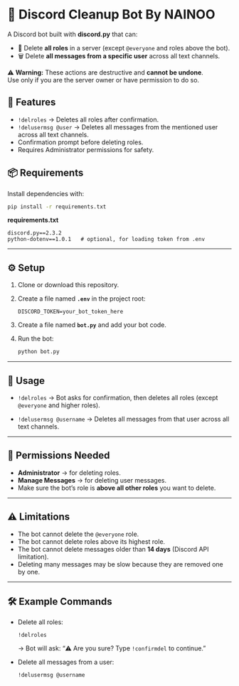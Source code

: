 # 🧹 Discord Cleanup Bot By NAINOO

A Discord bot built with **discord.py** that can:

- 🚮 Delete **all roles** in a server (except `@everyone` and roles above the bot).
- 🗑️ Delete **all messages from a specific user** across all text channels.

⚠️ **Warning:** These actions are destructive and **cannot be undone**.  
Use only if you are the server owner or have permission to do so.


## 📌 Features

- `!delroles` → Deletes all roles after confirmation.
- `!delusermsg @user` → Deletes all messages from the mentioned user across all text channels.
- Confirmation prompt before deleting roles.
- Requires Administrator permissions for safety.


## 📦 Requirements

Install dependencies with:

```bash
pip install -r requirements.txt
````

**requirements.txt**

```
discord.py==2.3.2
python-dotenv==1.0.1   # optional, for loading token from .env
```

---

## ⚙️ Setup

1. Clone or download this repository.

2. Create a file named **`.env`** in the project root:

   ```
   DISCORD_TOKEN=your_bot_token_here
   ```

3. Create a file named **`bot.py`** and add your bot code.

4. Run the bot:

   ```bash
   python bot.py
   ```

---

## 🚀 Usage

* `!delroles`
  → Bot asks for confirmation, then deletes all roles (except `@everyone` and higher roles).

* `!delusermsg @username`
  → Deletes all messages from that user across all text channels.

---

## 🔑 Permissions Needed

* **Administrator** → for deleting roles.
* **Manage Messages** → for deleting user messages.
* Make sure the bot’s role is **above all other roles** you want to delete.

---

## ⚠️ Limitations

* The bot cannot delete the `@everyone` role.
* The bot cannot delete roles above its highest role.
* The bot cannot delete messages older than **14 days** (Discord API limitation).
* Deleting many messages may be slow because they are removed one by one.

---

## 🛠️ Example Commands

* Delete all roles:

  ```
  !delroles
  ```

  → Bot will ask: “⚠️ Are you sure? Type `!confirmdel` to continue.”

* Delete all messages from a user:

  ```
  !delusermsg @username
  ```



